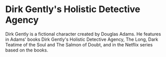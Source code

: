 # Dirk Gently's Holistic Detective Agency
Dirk Gently is a fictional character created by Douglas Adams. He features in 
Adams' books Dirk Gently's Holistic Detective Agency, The Long, Dark Teatime of
the Soul and The Salmon of Doubt, and in the Netflix series based on the books.